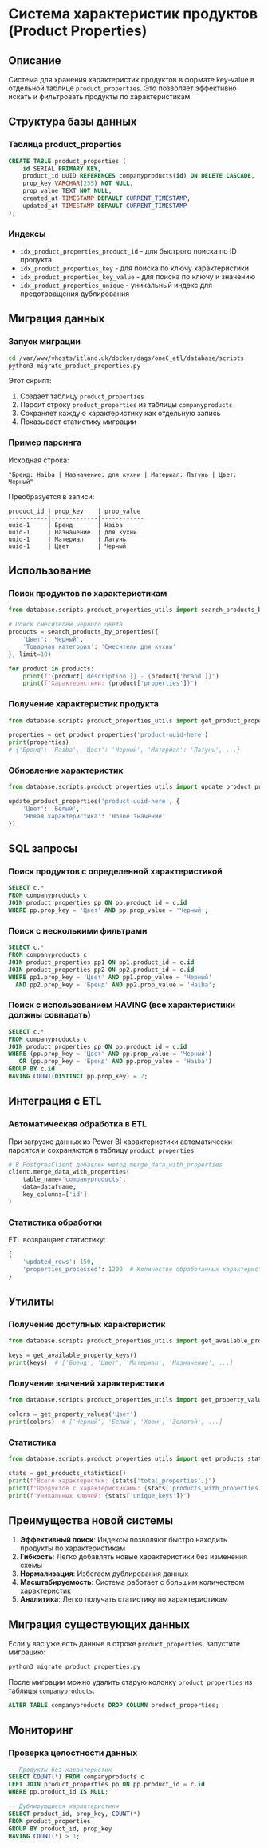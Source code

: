 # Система характеристик продуктов (Product Properties)

## Описание
Система для хранения характеристик продуктов в формате key-value в отдельной таблице `product_properties`. Это позволяет эффективно искать и фильтровать продукты по характеристикам.

## Структура базы данных

### Таблица product_properties
```sql
CREATE TABLE product_properties (
    id SERIAL PRIMARY KEY,
    product_id UUID REFERENCES companyproducts(id) ON DELETE CASCADE,
    prop_key VARCHAR(255) NOT NULL,
    prop_value TEXT NOT NULL,
    created_at TIMESTAMP DEFAULT CURRENT_TIMESTAMP,
    updated_at TIMESTAMP DEFAULT CURRENT_TIMESTAMP
);
```

### Индексы
- `idx_product_properties_product_id` - для быстрого поиска по ID продукта
- `idx_product_properties_key` - для поиска по ключу характеристики
- `idx_product_properties_key_value` - для поиска по ключу и значению
- `idx_product_properties_unique` - уникальный индекс для предотвращения дублирования

## Миграция данных

### Запуск миграции
```bash
cd /var/www/vhosts/itland.uk/docker/dags/oneC_etl/database/scripts
python3 migrate_product_properties.py
```

Этот скрипт:
1. Создает таблицу `product_properties`
2. Парсит строку `product_properties` из таблицы `companyproducts`
3. Сохраняет каждую характеристику как отдельную запись
4. Показывает статистику миграции

### Пример парсинга
Исходная строка:
```
"Бренд: Haiba | Назначение: для кухни | Материал: Латунь | Цвет: Черный"
```

Преобразуется в записи:
```
product_id | prop_key    | prop_value
-----------|-------------|------------
uuid-1     | Бренд       | Haiba
uuid-1     | Назначение  | для кухни
uuid-1     | Материал    | Латунь
uuid-1     | Цвет        | Черный
```

## Использование

### Поиск продуктов по характеристикам
```python
from database.scripts.product_properties_utils import search_products_by_properties

# Поиск смесителей черного цвета
products = search_products_by_properties({
    'Цвет': 'Черный',
    'Товарная категория': 'Смесители для кухни'
}, limit=10)

for product in products:
    print(f"{product['description']} - {product['brand']}")
    print(f"Характеристики: {product['properties']}")
```

### Получение характеристик продукта
```python
from database.scripts.product_properties_utils import get_product_properties

properties = get_product_properties('product-uuid-here')
print(properties)
# {'Бренд': 'Haiba', 'Цвет': 'Черный', 'Материал': 'Латунь', ...}
```

### Обновление характеристик
```python
from database.scripts.product_properties_utils import update_product_properties

update_product_properties('product-uuid-here', {
    'Цвет': 'Белый',
    'Новая характеристика': 'Новое значение'
})
```

## SQL запросы

### Поиск продуктов с определенной характеристикой
```sql
SELECT c.*
FROM companyproducts c
JOIN product_properties pp ON pp.product_id = c.id
WHERE pp.prop_key = 'Цвет' AND pp.prop_value = 'Черный';
```

### Поиск с несколькими фильтрами
```sql
SELECT c.*
FROM companyproducts c
JOIN product_properties pp1 ON pp1.product_id = c.id
JOIN product_properties pp2 ON pp2.product_id = c.id
WHERE pp1.prop_key = 'Цвет' AND pp1.prop_value = 'Черный'
  AND pp2.prop_key = 'Бренд' AND pp2.prop_value = 'Haiba';
```

### Поиск с использованием HAVING (все характеристики должны совпадать)
```sql
SELECT c.*
FROM companyproducts c
JOIN product_properties pp ON pp.product_id = c.id
WHERE (pp.prop_key = 'Цвет' AND pp.prop_value = 'Черный')
   OR (pp.prop_key = 'Бренд' AND pp.prop_value = 'Haiba')
GROUP BY c.id
HAVING COUNT(DISTINCT pp.prop_key) = 2;
```

## Интеграция с ETL

### Автоматическая обработка в ETL
При загрузке данных из Power BI характеристики автоматически парсятся и сохраняются в таблицу `product_properties`:

```python
# В PostgresClient добавлен метод merge_data_with_properties
client.merge_data_with_properties(
    table_name='companyproducts',
    data=dataframe,
    key_columns=['id']
)
```

### Статистика обработки
ETL возвращает статистику:
```python
{
    'updated_rows': 150,
    'properties_processed': 1200  # Количество обработанных характеристик
}
```

## Утилиты

### Получение доступных характеристик
```python
from database.scripts.product_properties_utils import get_available_property_keys

keys = get_available_property_keys()
print(keys)  # ['Бренд', 'Цвет', 'Материал', 'Назначение', ...]
```

### Получение значений характеристики
```python
from database.scripts.product_properties_utils import get_property_values

colors = get_property_values('Цвет')
print(colors)  # ['Черный', 'Белый', 'Хром', 'Золотой', ...]
```

### Статистика
```python
from database.scripts.product_properties_utils import get_products_statistics

stats = get_products_statistics()
print(f"Всего характеристик: {stats['total_properties']}")
print(f"Продуктов с характеристиками: {stats['products_with_properties']}")
print(f"Уникальных ключей: {stats['unique_keys']}")
```

## Преимущества новой системы

1. **Эффективный поиск**: Индексы позволяют быстро находить продукты по характеристикам
2. **Гибкость**: Легко добавлять новые характеристики без изменения схемы
3. **Нормализация**: Избегаем дублирования данных
4. **Масштабируемость**: Система работает с большим количеством характеристик
5. **Аналитика**: Легко получать статистику по характеристикам

## Миграция существующих данных

Если у вас уже есть данные в строке `product_properties`, запустите миграцию:

```bash
python3 migrate_product_properties.py
```

После миграции можно удалить старую колонку `product_properties` из таблицы `companyproducts`:

```sql
ALTER TABLE companyproducts DROP COLUMN product_properties;
```

## Мониторинг

### Проверка целостности данных
```sql
-- Продукты без характеристик
SELECT COUNT(*) FROM companyproducts c
LEFT JOIN product_properties pp ON pp.product_id = c.id
WHERE pp.product_id IS NULL;

-- Дублирующиеся характеристики
SELECT product_id, prop_key, COUNT(*)
FROM product_properties
GROUP BY product_id, prop_key
HAVING COUNT(*) > 1;
``` 